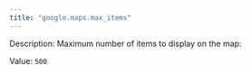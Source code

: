 ```yaml
---
title: "google.maps.max_items"
---
```


Description: Maximum number of items to display on the map:

Value: `500`